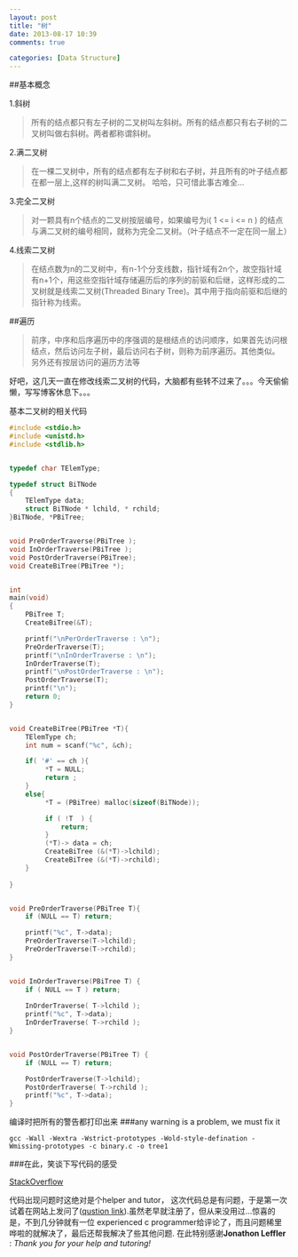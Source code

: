 ```yaml
---
layout: post
title: "树"
date: 2013-08-17 10:39
comments: true

categories: [Data Structure] 
---
```


##基本概念

1.斜树
>所有的结点都只有左子树的二叉树叫左斜树。所有的结点都只有右子树的二叉树叫做右斜树。两者都称谓斜树。

2.满二叉树

>在一棵二叉树中，所有的结点都有左子树和右子树，并且所有的叶子结点都在都一层上,这样的树叫满二叉树。 哈哈，只可惜此事古难全...

<!--more-->
3.完全二叉树

>对一颗具有n个结点的二叉树按层编号，如果编号为i( 1 <= i <= n ) 的结点与满二叉树的编号相同，就称为完全二叉树。（叶子结点不一定在同一层上）

4.线索二叉树

>在结点数为n的二叉树中，有n-1个分支线数，指针域有2n个，故空指针域有n+1个，用这些空指针域存储遍历后的序列的前驱和后继，这样形成的二叉树就是线索二叉树(Threaded Binary Tree)。其中用于指向前驱和后继的指针称为线索。


##遍历

>前序，中序和后序遍历中的序强调的是根结点的访问顺序，如果首先访问根结点，然后访问左子树，最后访问右子树，则称为前序遍历。其他类似。 另外还有按层访问的遍历方法等

好吧，这几天一直在修改线索二叉树的代码，大脑都有些转不过来了。。。今天偷偷懒，写写博客休息下。。。

基本二叉树的相关代码

```c
#include <stdio.h>
#include <unistd.h>
#include <stdlib.h>


typedef char TElemType;

typedef struct BiTNode
{
    TElemType data;
    struct BiTNode * lchild, * rchild;
}BiTNode, *PBiTree;


void PreOrderTraverse(PBiTree );
void InOrderTraverse(PBiTree );
void PostOrderTraverse(PBiTree);
void CreateBiTree(PBiTree *);


int 
main(void)
{
    PBiTree T;
    CreateBiTree(&T);

    printf("\nPerOrderTraverse : \n");
    PreOrderTraverse(T);
    printf("\nInOrderTraverse : \n");
    InOrderTraverse(T);
    printf("\nPostOrderTraverse : \n");
    PostOrderTraverse(T);
    printf("\n");
    return 0;
}


void CreateBiTree(PBiTree *T){
    TElemType ch;
    int num = scanf("%c", &ch);

    if( '#' == ch ){ 
         *T = NULL;
         return ;
    }
    else{
         *T = (PBiTree) malloc(sizeof(BiTNode)); 

         if ( !T  ) {
             return;
         }
         (*T)-> data = ch;
         CreateBiTree (&(*T)->lchild);
         CreateBiTree (&(*T)->rchild);
    }
   
}


void PreOrderTraverse(PBiTree T){
    if (NULL == T) return;

    printf("%c", T->data);
    PreOrderTraverse(T->lchild);
    PreOrderTraverse(T->rchild);
}


void InOrderTraverse(PBiTree T) {
    if ( NULL == T ) return;
    
    InOrderTraverse( T->lchild );
    printf("%c", T->data);
    InOrderTraverse( T->rchild );
}


void PostOrderTraverse(PBiTree T) {
    if (NULL == T) return;

    PostOrderTraverse(T->lchild);
    PostOrderTraverse( T->rchild );
    printf("%c", T->data);
}
```
编译时把所有的警告都打印出来
###any warning is a problem, we must fix it

`gcc -Wall -Wextra -Wstrict-prototypes -Wold-style-defination -Wmissing-prototypes -c binary.c -o tree1`

###在此，笑谈下写代码的感受

[StackOverflow](http://www.stackoverflow.com)

代码出现问题时这绝对是个helper and tutor， 这次代码总是有问题，于是第一次试着在网站上发问了([qustion link](http://stackoverflow.com/questions/18305889/how-to-end-the-binary-tree-when-create-it)).虽然老早就注册了，但从来没用过...惊喜的是，不到几分钟就有一位 experienced c programmer给评论了，而且问题稀里哗啦的就解决了，最后还帮我解决了些其他问题. 在此特别感谢**Jonathon Leffler** : *Thank you for your help and tutoring!* 
